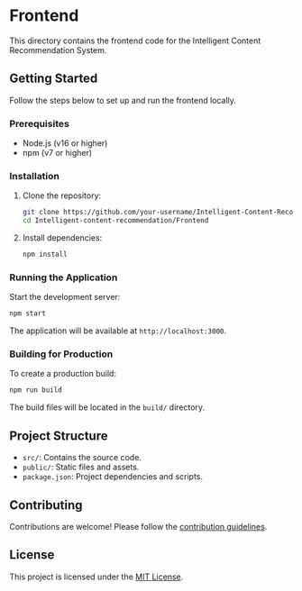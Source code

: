# Frontend

This directory contains the frontend code for the Intelligent Content Recommendation System.

## Getting Started

Follow the steps below to set up and run the frontend locally.

### Prerequisites

- Node.js (v16 or higher)
- npm (v7 or higher)

### Installation

1. Clone the repository:
    ```bash
    git clone https://github.com/your-username/Intelligent-Content-Recommendation-System.git
    cd Intelligent-content-recommendation/Frontend
    ```

2. Install dependencies:
    ```bash
    npm install
    ```

### Running the Application

Start the development server:
```bash
npm start
```

The application will be available at `http://localhost:3000`.

### Building for Production

To create a production build:
```bash
npm run build
```

The build files will be located in the `build/` directory.

## Project Structure

- `src/`: Contains the source code.
- `public/`: Static files and assets.
- `package.json`: Project dependencies and scripts.

## Contributing

Contributions are welcome! Please follow the [contribution guidelines](../CONTRIBUTING.md).

## License

This project is licensed under the [MIT License](../LICENSE).